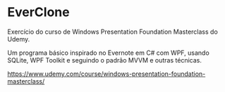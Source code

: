 # EverClone
Exercício do curso de Windows Presentation Foundation Masterclass do Udemy.

Um programa básico inspirado no Evernote em C# com WPF, usando SQLite, WPF Toolkit e seguindo o padrão MVVM e outras técnicas.

https://www.udemy.com/course/windows-presentation-foundation-masterclass/

